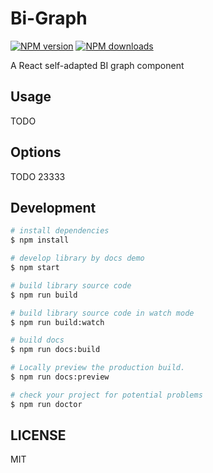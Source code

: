 # Bi-Graph

[![NPM version](https://img.shields.io/npm/v/Bi-Graph.svg?style=flat)](https://npmjs.org/package/Bi-Graph)
[![NPM downloads](http://img.shields.io/npm/dm/Bi-Graph.svg?style=flat)](https://npmjs.org/package/Bi-Graph)

A React self-adapted BI graph component

## Usage

TODO

## Options

TODO 23333

## Development

```bash
# install dependencies
$ npm install

# develop library by docs demo
$ npm start

# build library source code
$ npm run build

# build library source code in watch mode
$ npm run build:watch

# build docs
$ npm run docs:build

# Locally preview the production build.
$ npm run docs:preview

# check your project for potential problems
$ npm run doctor
```

## LICENSE

MIT
